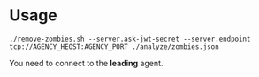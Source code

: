 # Usage

    ./remove-zombies.sh --server.ask-jwt-secret --server.endpoint tcp://AGENCY_HEOST:AGENCY_PORT ./analyze/zombies.json 

You need to connect to the **leading** agent.
